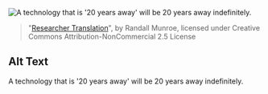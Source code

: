 ![A technology that is '20 years away' will be 20 years away indefinitely.](https://imgs.xkcd.com/comics/researcher_translation.png)
> "[Researcher Translation](https://xkcd.com/678/)", by Randall Munroe, licensed under Creative Commons Attribution-NonCommercial 2.5 License

## Alt Text
A technology that is '20 years away' will be 20 years away indefinitely.
